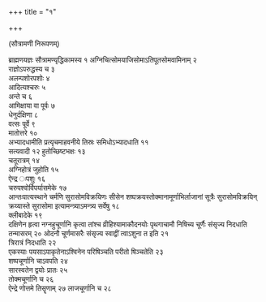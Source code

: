+++
title = "१"

+++

(सौत्रामणी निरूपणम्)

ब्राह्मणयज्ञः सौत्रामण्यृद्धिकामस्य १
अग्निचित्सोमयाजिसोमाऽतिपूतसोमवामिनाम्
२  
राज्ञोऽपरुद्धस्य च ३  
अलम्पशोरपशोः ४  
आदित्यश्चरुः ५  
अन्ते च ६  
आमिक्षाया
वा पूर्वः ७  
धेनुर्दक्षिणा ८  
वत्सः पूर्वे ९  
मातोत्तरे १०  
अभ्यादधामीति
प्रत्यृचमाहवनीये तिस्रः समिधोऽभ्यादधाति ११  
सत्यवादी १२
हुतोच्छिष्टभक्षः १३  
चतूरात्रम् १४  
अग्निहोत्रं जुहोति
१५  
ऐन्द्र ःपशुः १६  
चरुपश्वोर्विपर्यासमेके १७  
आन्तःपात्यस्थाने चर्मणि
सुरासोमविक्रयिणः सीसेन शष्पक्रयस्तोक्मानामूर्णाभिर्लाजानां सूत्रैः
सुरासोमविक्रयिन् क्रय्यास्ते सुरासोमा इत्यामन्त्र्याऽमन्त्र्य सर्वेषु १८  
क्लीबादेके १९  
दक्षिणेन
हृत्वा नग्नहुचूर्णानि कृत्वा तांश्च व्रीहिश्यामाकौदनयोः
पृथगाचामौ निषिच्य चूर्णैः संसृज्य निदधाति तन्मासरम् २०
ओदनौ चूर्णमासरैः संसृज्य स्वाद्वीं त्वाऽशुना त इति २१  
त्रिरात्रं
निदधाति २२  
एकस्याः पयसाऽपाकृतेनाऽश्विनेन परिषिञ्चति परीतो
षिञ्चतेति २३  
शष्पचूर्णानि चाऽवपति २४  
सारस्वतेन द्वयोः
प्रातः २५  
तोक्मचूर्णानि च २६  
ऐन्द्रे णोत्तमे तिसॄणाम् २७
लाजचूर्णानि च २८  
